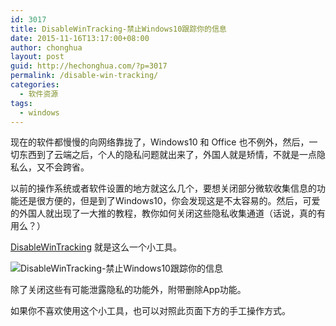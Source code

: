 ```yaml
---
id: 3017
title: DisableWinTracking-禁止Windows10跟踪你的信息
date: 2015-11-16T13:17:00+08:00
author: chonghua
layout: post
guid: http://hechonghua.com/?p=3017
permalink: /disable-win-tracking/
categories:
  - 软件资源
tags:
  - windows
---
```

现在的软件都慢慢的向网络靠拢了，Windows10 和 Office 也不例外，然后，一切东西到了云端之后，个人的隐私问题就出来了，外国人就是矫情，不就是一点隐私么，又不会跨省。

<!--more-->

以前的操作系统或者软件设置的地方就这么几个，要想关闭部分微软收集信息的功能还是很方便的，但是到了Windows10，你会发现这是不太容易的。然后，可爱的外国人就出现了一大推的教程，教你如何关闭这些隐私收集通道（话说，真的有用么？）

<a href="https://github.com/10se1ucgo/DisableWinTracking" target="_blank">DisableWinTracking</a> 就是这么一个小工具。

![DisableWinTracking-禁止Windows10跟踪你的信息](https://camo.githubusercontent.com/59da6925bc763fb0bc7257abef2d4967785ffc60/687474703a2f2f692e696d6775722e636f6d2f346944663347622e706e67) 

除了关闭这些有可能泄露隐私的功能外，附带删除App功能。

如果你不喜欢使用这个小工具，也可以对照此页面下方的手工操作方式。